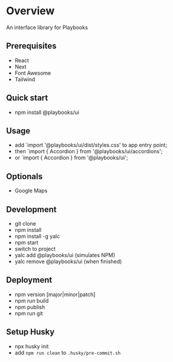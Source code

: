# Overview
 An interface library for Playbooks

## Prerequisites
- React
- Next
- Font Awesome
- Tailwind

## Quick start
- npm install @playbooks/ui

## Usage
- add `import '@playbooks/ui/dist/styles.css' to app entry point;
- then `import { Accordion } from '@playbooks/ui/accordions';
- or `import { Accordion } from '@playbooks/ui';

## Optionals
- Google Maps

## Development
- git clone
- npm install
- npm install -g yalc
- npm start
- switch to project
- yalc add @playbooks/ui (simulates NPM)
- yalc remove @playbooks/ui (when finished)

## Deployment
- npm version [major|minor|patch]
- npm run build
- npm publish
- npm run git

## Setup Husky
- npx husky init
- add `npm run clean` to `.husky/pre-commit.sh`